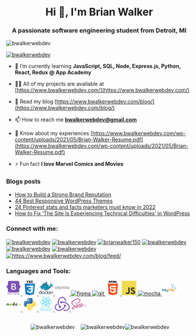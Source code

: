 
<h1 align="center">Hi 👋, I'm Brian Walker</h1>
<h3 align="center">A passionate software engineering student from Detroit, MI</h3>

<p align="left"> <img src="https://komarev.com/ghpvc/?username=bwalkerwebdev&label=Profile%20views&color=0e75b6&style=flat" alt="bwalkerwebdev" /> </p>

<p align="left"> <a href="https://twitter.com/bwalkerwebdev" target="blank"><img src="https://img.shields.io/twitter/follow/bwalkerwebdev?logo=twitter&style=for-the-badge" alt="bwalkerwebdev" /></a> </p>

- 🌱 I’m currently learning **JavaScript, SQL, Node, Express.js, Python, React, Redux @ App Academy**

- 👨‍💻 All of my projects are available at [https://www.bwalkerwebdev.com/](https://www.bwalkerwebdev.com/)

- 📝 Read my blog [https://www.bwalkerwebdev.com/blog/](https://www.bwalkerwebdev.com/blog/)

- 📫 How to reach me **bwalkerwebdev@gmail.com**

- 📄 Know about my experiences [https://www.bwalkerwebdev.com/wp-content/uploads/2021/05/Brian-Walker-Resume.pdf](https://www.bwalkerwebdev.com/wp-content/uploads/2021/05/Brian-Walker-Resume.pdf)

- ⚡ Fun fact **I love Marvel Comics and Movies**

### Blogs posts

<!-- BLOG-POST-LIST:START -->
- [How to Build a Strong Brand Reputation](https://www.bwalkerwebdev.com/2022/03/25/how-to-build-a-strong-brand-reputation/?utm_source=rss&utm_medium=rss&utm_campaign=how-to-build-a-strong-brand-reputation)
- [44 Best Responsive WordPress Themes](https://www.bwalkerwebdev.com/2022/03/25/44-best-responsive-wordpress-themes/?utm_source=rss&utm_medium=rss&utm_campaign=44-best-responsive-wordpress-themes)
- [24 Pinterest stats and facts marketers must know in 2022](https://www.bwalkerwebdev.com/2022/03/24/24-pinterest-stats-and-facts-marketers-must-know-in-2022/?utm_source=rss&utm_medium=rss&utm_campaign=24-pinterest-stats-and-facts-marketers-must-know-in-2022)
- [How to Fix ‘The Site Is Experiencing Technical Difficulties’ in WordPress](https://www.bwalkerwebdev.com/2022/03/24/how-to-fix-the-site-is-experiencing-technical-difficulties-in-wordpress/?utm_source=rss&utm_medium=rss&utm_campaign=how-to-fix-the-site-is-experiencing-technical-difficulties-in-wordpress)
<!-- BLOG-POST-LIST:END -->

<h3 align="left">Connect with me:</h3>
<p align="left">
<a href="https://codepen.io/bwalkerwebdev" target="_blank"><img align="center" src="https://raw.githubusercontent.com/rahuldkjain/github-profile-readme-generator/master/src/images/icons/Social/codepen.svg" alt="bwalkerwebdev" height="30" width="40" /></a>
<a href="https://twitter.com/bwalkerwebdev" target="_blank"><img align="center" src="https://raw.githubusercontent.com/rahuldkjain/github-profile-readme-generator/master/src/images/icons/Social/twitter.svg" alt="bwalkerwebdev" height="30" width="40" /></a>
<a href="https://linkedin.com/in/brianwalker150" target="_blank"><img align="center" src="https://raw.githubusercontent.com/rahuldkjain/github-profile-readme-generator/master/src/images/icons/Social/linked-in-alt.svg" alt="brianwalker150" height="30" width="40" /></a>
<a href="https://instagram.com/bwalkerwebdev" target="_blank"><img align="center" src="https://raw.githubusercontent.com/rahuldkjain/github-profile-readme-generator/master/src/images/icons/Social/instagram.svg" alt="bwalkerwebdev" height="30" width="40" /></a>
<a href="https://dribbble.com/bwalkerwebdev" target="_blank"><img align="center" src="https://raw.githubusercontent.com/rahuldkjain/github-profile-readme-generator/master/src/images/icons/Social/dribbble.svg" alt="bwalkerwebdev" height="30" width="40" /></a>
<a href="https://www.hackerrank.com/bwalkerwebdev" target="_blank"><img align="center" src="https://raw.githubusercontent.com/rahuldkjain/github-profile-readme-generator/master/src/images/icons/Social/hackerrank.svg" alt="bwalkerwebdev" height="30" width="40" /></a>
<a href="https://www.bwalkerwebdev.com/blog/feed/" target="_blank"><img align="center" src="https://raw.githubusercontent.com/rahuldkjain/github-profile-readme-generator/master/src/images/icons/Social/rss.svg" alt="https://www.bwalkerwebdev.com/blog/feed/" height="30" width="40" /></a>
</p>

<h3 align="left">Languages and Tools:</h3>
<p align="left"> <a href="https://getbootstrap.com" target="_blank" rel="noreferrer"> <img src="https://raw.githubusercontent.com/devicons/devicon/master/icons/bootstrap/bootstrap-plain-wordmark.svg" alt="bootstrap" width="40" height="40"/> </a> <a href="https://www.w3schools.com/css/" target="_blank" rel="noreferrer"> <img src="https://raw.githubusercontent.com/devicons/devicon/master/icons/css3/css3-original-wordmark.svg" alt="css3" width="40" height="40"/> </a> <a href="https://www.docker.com/" target="_blank" rel="noreferrer"> <img src="https://raw.githubusercontent.com/devicons/devicon/master/icons/docker/docker-original-wordmark.svg" alt="docker" width="40" height="40"/> </a> <a href="https://expressjs.com" target="_blank" rel="noreferrer"> <img src="https://raw.githubusercontent.com/devicons/devicon/master/icons/express/express-original-wordmark.svg" alt="express" width="40" height="40"/> </a> <a href="https://www.figma.com/" target="_blank" rel="noreferrer"> <img src="https://www.vectorlogo.zone/logos/figma/figma-icon.svg" alt="figma" width="40" height="40"/> </a> <a href="https://git-scm.com/" target="_blank" rel="noreferrer"> <img src="https://www.vectorlogo.zone/logos/git-scm/git-scm-icon.svg" alt="git" width="40" height="40"/> </a> <a href="https://www.w3.org/html/" target="_blank" rel="noreferrer"> <img src="https://raw.githubusercontent.com/devicons/devicon/master/icons/html5/html5-original-wordmark.svg" alt="html5" width="40" height="40"/> </a> <a href="https://developer.mozilla.org/en-US/docs/Web/JavaScript" target="_blank" rel="noreferrer"> <img src="https://raw.githubusercontent.com/devicons/devicon/master/icons/javascript/javascript-original.svg" alt="javascript" width="40" height="40"/> </a> <a href="https://mochajs.org" target="_blank" rel="noreferrer"> <img src="https://www.vectorlogo.zone/logos/mochajs/mochajs-icon.svg" alt="mocha" width="40" height="40"/> </a> <a href="https://www.mysql.com/" target="_blank" rel="noreferrer"> <img src="https://raw.githubusercontent.com/devicons/devicon/master/icons/mysql/mysql-original-wordmark.svg" alt="mysql" width="40" height="40"/> </a> <a href="https://nodejs.org" target="_blank" rel="noreferrer"> <img src="https://raw.githubusercontent.com/devicons/devicon/master/icons/nodejs/nodejs-original-wordmark.svg" alt="nodejs" width="40" height="40"/> </a> <a href="https://www.python.org" target="_blank" rel="noreferrer"> <img src="https://raw.githubusercontent.com/devicons/devicon/master/icons/python/python-original.svg" alt="python" width="40" height="40"/> </a> <a href="https://reactjs.org/" target="_blank" rel="noreferrer"> <img src="https://raw.githubusercontent.com/devicons/devicon/master/icons/react/react-original-wordmark.svg" alt="react" width="40" height="40"/> </a> <a href="https://redux.js.org" target="_blank" rel="noreferrer"> <img src="https://raw.githubusercontent.com/devicons/devicon/master/icons/redux/redux-original.svg" alt="redux" width="40" height="40"/> </a> <a href="https://sass-lang.com" target="_blank" rel="noreferrer"> <img src="https://raw.githubusercontent.com/devicons/devicon/master/icons/sass/sass-original.svg" alt="sass" width="40" height="40"/> </a> </p>

<br />
<div align="center">
</span><span>&nbsp;<img src="https://github-readme-stats.vercel.app/api?username=bwalkerwebdev&show_icons=true&locale=en" alt="bwalkerwebdev" width="45%" height="150px"/></span>&nbsp&nbsp&nbsp&nbsp<span><img src="https://github-readme-streak-stats.herokuapp.com/?user=bwalkerwebdev&" alt="bwalkerwebdev" width="45%" height="150px"/></span><span><img src="https://github-readme-stats.vercel.app/api/top-langs?username=bwalkerwebdev&show_icons=true&locale=en&layout=compact" alt="bwalkerwebdev" width="45%" height="150px" /></span>
</div>
